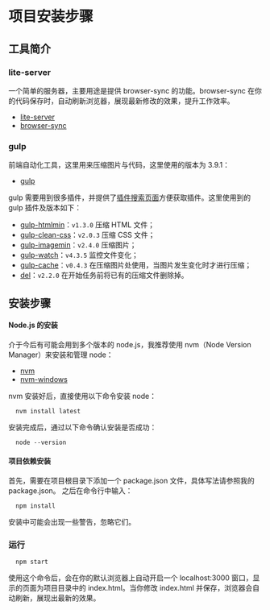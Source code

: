 # 项目安装步骤

## 工具简介
### lite-server
一个简单的服务器，主要用途是提供 browser-sync 的功能。browser-sync 在你的代码保存时，自动刷新浏览器，展现最新修改的效果，提升工作效率。
- [lite-server](https://github.com/johnpapa/lite-server)
- [browser-sync](https://github.com/BrowserSync/browser-sync)

### gulp
前端自动化工具，这里用来压缩图片与代码，这里使用的版本为 3.9.1：
- [gulp](https://github.com/gulpjs/gulp)

gulp 需要用到很多插件，并提供了[插件搜索页面](http://gulpjs.com/plugins/)方便获取插件。这里使用到的 gulp 插件及版本如下：
- [gulp-htmlmin](https://github.com/jonschlinkert/gulp-htmlmin)：`v1.3.0` 压缩 HTML 文件；
- [gulp-clean-css](https://github.com/scniro/gulp-clean-css)：`v2.0.3` 压缩 CSS 文件；
- [gulp-imagemin](https://github.com/sindresorhus/gulp-imagemin)：`v2.4.0` 压缩图片；
- [gulp-watch](https://github.com/floatdrop/gulp-watch)：`v4.3.5` 监控文件变化；
- [gulp-cache](https://www.npmjs.com/package/gulp-cache/)：`v0.4.3` 在压缩图片处使用，当图片发生变化时才进行压缩；
- [del](https://github.com/sindresorhus/del)：`v2.2.0` 在开始任务前将已有的压缩文件删除掉。

## 安装步骤
#### Node.js 的安装
介于今后有可能会用到多个版本的 node.js，我推荐使用 nvm（Node Version Manager）来安装和管理 node：

  - [nvm](https://github.com/creationix/nvm)
  - [nvm-windows](https://github.com/coreybutler/nvm-windows)

nvm 安装好后，直接使用以下命令安装 node：

```
  nvm install latest
```

安装完成后，通过以下命令确认安装是否成功：

```
  node --version
```

#### 项目依赖安装
首先，需要在项目根目录下添加一个 package.json 文件，具体写法请参照我的 package.json。
之后在命令行中输入：

```
  npm install
```
安装中可能会出现一些警告，忽略它们。

### 运行

```
  npm start
```
使用这个命令后，会在你的默认浏览器上自动开启一个 localhost:3000 窗口，显示的页面为项目目录中的 index.html。当你修改 index.html 并保存，浏览器会自动刷新，展现出最新的效果。